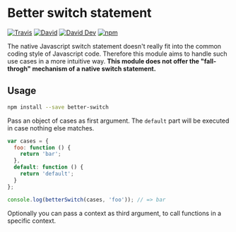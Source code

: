 # Better switch statement

[![Travis](https://img.shields.io/travis/lgraubner/better-switch.svg)](https://travis-ci.org/lgraubner/better-switch) [![David](https://img.shields.io/david/lgraubner/better-switch.svg)](https://david-dm.org/lgraubner/better-switch) [![David Dev](https://img.shields.io/david/dev/lgraubner/better-switch.svg)](https://david-dm.org/lgraubner/better-switch#info=devDependencies) [![npm](https://img.shields.io/npm/v/better-switch.svg)](https://www.npmjs.com/package/better-switch)

The native Javascript switch statement doesn't really fit into the common coding style of Javascript code. Therefore this module aims to handle such use cases in a more intuitive way. **This module does not offer the "fall-throgh" mechanism of a native switch statement.**

## Usage

```Bash
npm install --save better-switch
```

Pass an object of cases as first argument. The `default` part will be executed in case nothing else matches.

```JavaScript
var cases = {
  foo: function () {
    return 'bar';
  },
  default: function () {
    return 'default';
  }
};

console.log(betterSwitch(cases, 'foo')); // => bar
```

Optionally you can pass a context as third argument, to call functions in a specific context.
